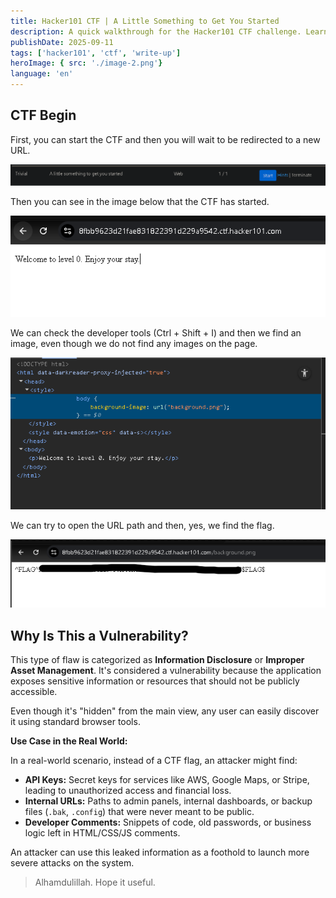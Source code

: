 ```yaml
---
title: Hacker101 CTF | A Little Something to Get You Started
description: A quick walkthrough for the Hacker101 CTF challenge. Learn how to find hidden information and flags using your browser's built-in developer tools.
publishDate: 2025-09-11
tags: ['hacker101', 'ctf', 'write-up']
heroImage: { src: './image-2.png'}
language: 'en'
---
```

## CTF Begin

First, you can start the CTF and then you will wait to be redirected to a new URL.

![alt text](image.png)

Then you can see in the image below that the CTF has started.

![alt text](image-2.png)

We can check the developer tools (Ctrl + Shift + I) and then we find an image, even though we do not find any images on the page.

![alt text](image-1.png)

We can try to open the URL path and then, yes, we find the flag.

![alt text](image-3.png)

## Why Is This a Vulnerability?

This type of flaw is categorized as **Information Disclosure** or **Improper Asset Management**. It's considered a vulnerability because the application exposes sensitive information or resources that should not be publicly accessible.

Even though it's "hidden" from the main view, any user can easily discover it using standard browser tools.

**Use Case in the Real World:**

In a real-world scenario, instead of a CTF flag, an attacker might find:

* **API Keys:** Secret keys for services like AWS, Google Maps, or Stripe, leading to unauthorized access and financial loss.
* **Internal URLs:** Paths to admin panels, internal dashboards, or backup files (`.bak`, `.config`) that were never meant to be public.
* **Developer Comments:** Snippets of code, old passwords, or business logic left in HTML/CSS/JS comments.

An attacker can use this leaked information as a foothold to launch more severe attacks on the system.

>Alhamdulillah. Hope it useful.
